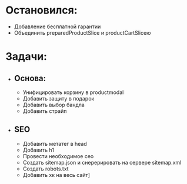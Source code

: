 # Остановился:
- Добавление бесплатной гарантии
- Объединить preparedProductSlice и productCartSliceю

# Задачи:
- ## Основа:
  - Унифицировать корзину в productmodal
  - Добавить защиту в подарок
  - Добавить выбор бандла
  - Добавить страйп

- ## SEO
  - Добавить метатег в head
  - Добавить h1
  - Провести необходимое сео
  - Создать sitemap.json и снерерировать на сервере sitemap.xml
  - Создать robots.txt
  - Добавить хк на весь сайт]
